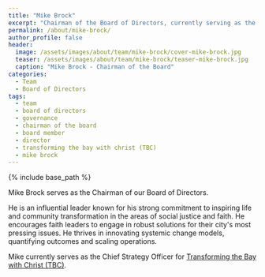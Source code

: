 ```yaml
---
title: "Mike Brock"
excerpt: "Chairman of the Board of Directors, currently serving as the Chief Strategy Officer for Transforming the Bay with Christ (TBC)."
permalink: /about/mike-brock/
author_profile: false
header:
  image: /assets/images/about/team/mike-brock/cover-mike-brock.jpg
  teaser: /assets/images/about/team/mike-brock/teaser-mike-brock.jpg
  caption: "Mike Brock - Chairman of the Board"
categories:
  - Team
  - Board of Directors
tags:
  - team
  - board of directors
  - governance
  - chairman of the board
  - board member
  - director
  - transforming the bay with christ (TBC)
  - mike brock
---
```


{% include base_path %}

Mike Brock serves as the Chairman of our Board of Directors.

He is an influential leader known for his strong commitment to inspiring life and community transformation in the areas of social justice and faith. He encourages faith leaders to engage in robust solutions for their city's most pressing issues. He thrives in innovating systemic change models, quantifying outcomes and scaling operations.

Mike currently serves as the Chief Strategy Officer for [Transforming the Bay with Christ (TBC)](http://www.tbc.city/).
